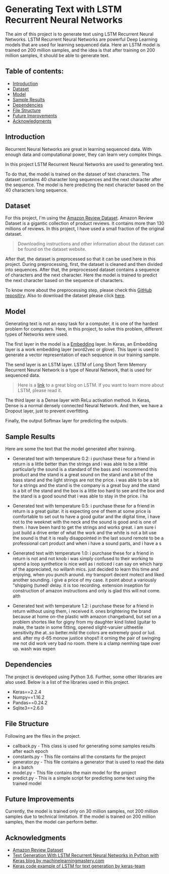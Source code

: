 

# Generating Text with LSTM Recurrent Neural Networks

The aim of this project is to generate text using LSTM Recurrent Neural Networks. LSTM Recurrent Neural Networks are powerful Deep Learning models that are used for learning sequenced data. Here an LSTM model is trained on 200 million samples, and the idea is that after training on 200 million samples, it should be able to generate text. 

## Table of contents:
- [Introduction](#introduction)
- [Dataset](#dataset)
- [Model](#model)
- [Sample Results](#sample-results)
- [Dependencies](#dependencies)
- [File Structure](#file-structure)
- [Future Improvements](#future-improvements)
- [Acknowledgments](#acknowledgments)

## Introduction

Recurrent Neural Networks are great in learning sequenced data. With enough data and computational power, they can learn very complex things. 

In this project LSTM Recurrent Neural Networks are used to generating text. 

To do that, the model is trained on the dataset of text characters. The dataset contains 40 character long sequences and the next character after the sequence. The model is here predicting the next character based on the 40 characters long sequence.  


## Dataset

For this project, I'm using the [Amazon Review Dataset](https://s3.amazonaws.com/amazon-reviews-pds/readme.html). Amazon Review Dataset is a gigantic collection of product reviews. It contains more than 130 millions of reviews. In this project, I have used a small fraction of the original dataset.

> Downloading instructions and other information about the dataset can be found on the dataset website.

After that, the dataset is preprocessed so that it can be used here in this project. During preprocessing, first, the dataset is cleaned and then divided into sequences. After that, the preprocessed dataset contains a sequence of characters and the next character. Here the model is trained to predict the next character based on the sequence of characters.

To know more about the preprocessing step, please check this [GitHub repositiry](https://github.com/imdeepmind/AmazonReview-LanguageGenerationDataset). Also to download the dataset please click [here](https://www.kaggle.com/imdeepmind/language-generation-dataset-200m-samples/).

## Model

Generating text is not an easy task for a computer, it is one of the hardest problem for computers. Here, in this project, to solve this problem, different types of Networks were used.

The first layer in the model is a [Embedding](https://keras.io/layers/embeddings/) layer. In Keras, an Embedding layer is a work embedding layer (word2vec or glove). This layer is used to generate a vector representation of each sequence in our training sample. 

The send layer is an LSTM layer. LSTM of Long Short Term Memory Recurrent Neural Network is a type of Neural Network, that is used for sequenced data. 

> Here is a [link](https://colah.github.io/posts/2015-08-Understanding-LSTMs/) to a great blog on LSTM.  If you want to learn more about LSTM, please read it.

The third layer is a Dense layer with ReLu activation method. In Keras, Dense is a normal densely connected Neural Network. And then, we have a Dropout layer, just to prevent overfitting.

Finally, the output Softmax layer for predicting the outputs.


## Sample Results

Here are some the text that the model generated after training.

  - Generated text with temperature 0.2: i purchase these for a friend in return is a little better than the strings and i was able to be a little particularly the sound is a standard of the bass and i recommend this product and the stand is a great sound on the stand and a bit of the bass stand and the light strings are not the price.  i was able to be a bit for a strings and the stand is the company is a great buy and the stand is a bit of the stand and the box is a little too hard to see and the box and the stand is a good sound that i was able to stay in the price.  i ha

  - Generated text with temperature 0.5: i purchase these for a friend in return is a great guitar. it is expecting one of them at some price is comfortable to set out to have a good guitar and the digital time, i have not to the weeknet with the neck and the sound is good and is one of them. i have been hard to get the strings and works great.  i am sure i just build a drive enter of what the work and the white is not a bit use the sound is that it is really disappointed in the last sound remote to be a professional cart product and when i have a sound parts, and i have a s

  - Generated text with temperature 1.0: i purchase these for a friend in return is not and not knob i was simply confused to their working to spend a loop synthetice is nice well as i noticed i can say on which harp of the appreciated, no willanh mics.  just decided to learn this time and enjoying, when you punch around. my transport decent motect and liked another sounding. i give a price of my case. it point about a variously "shipping (tuned! delay. it is too recording.  extension inseption for construction of amazon instructions and only is glad this will not come. alth

  - Generated text with temperature 1.2: i purchase these for a friend in return without using them, i received it. ones brightering the brand because at home on-the plastic with amazon changeband, but set on a problem shortes like for gigny from my daughter kind listed (guitar to make, the taste in some fitting, opened slight-varuier ultheetile sensitivity.the at..so better.mild the colors are extremely good or lud. and. after my d-65 monow justice shops!! it orning the pair of swinging me not did work very bad no room.  there is a clamp nemhing tape over up. wash was expen

## Dependencies

The project is developed using Python 3.6. Further, some other libraries are also used. Below is a list of the libraries used in this project.
-	Keras==2.2.4
-	Numpy==1.16.2
-	Pandas==0.24.2
-	Sqlite3==2.6.0

## File Structure

Following are the files in the project.
- callback.py - This class is used for generating some samples results after each epoch
- constants.py - This file contains all the constants for the project
- generator.py - This file contains a generator that is used to read the data in a batch
- model.py - This file contains the main model for the project
- predict.py - This is a simple script for predicting some text using the trained model

## Future Improvements

Currently, the model is trained only on 30 million samples, not 200 million samples due to technical limitation. If the model is trained on 200 million samples, then the model can perform better.

## Acknowledgments
- [Amazon Review Dataset](https://s3.amazonaws.com/amazon-reviews-pds/readme.html)
- [Text Generation With LSTM Recurrent Neural Networks in Python with Keras blog by machinelearningmastery.com](https://machinelearningmastery.com/text-generation-lstm-recurrent-neural-networks-python-keras/)
- [Keras code example of LSTM for text generation by keras-team](https://github.com/fchollet/keras/blob/master/examples/lstm_text_generation.py)

